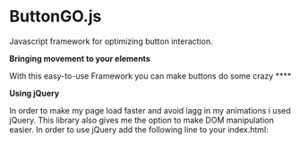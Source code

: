 # ButtonGO.js
Javascript framework for optimizing button interaction.

<b> Bringing movement to your elements </b>

With this easy-to-use Framework you can make buttons do some crazy ****

<b> Using jQuery </b>

In order to make my page load faster and avoid lagg in my animations i used jQuery. 
This library also gives me the option to make DOM manipulation easier.
In order to use jQuery add the following line to your index.html:

> <script src="https://ajax.googleapis.com/ajax/libs/jquery/3.2.1/jquery.min.js">

<b>How to use</b>

In order to make buttons do something you must give them the right ID.
These are the following ID's you can currently use:

<b>id='buttonGOrandom'</b>

this button moves to a random position within the given canvas when the mouse hovers over it.

this is the class ButtonMoveRandomValues, in this class you have the current position of the button (left and top) and the values of the canvas in which the button can move (canvasleft canvastop) in order to make the button work perfectly you should make the button obsolute in your css file. This will prevent elements from jumping away when the mouse hovers over the button.

> var BMRV = function(){

> this.BMRVpositionleft = 0;

> this.BMRVpositiontop = 0;

> this.BMRVcanvasleft = 300;

> this.BMRVcanvastop = 300;

> }

<b>id='buttonGOupANDdown'</b>

this button will go up and down for unlimited time and starts when the page is loaded.

this is the class ButtonGoUpAndDown, in this class you have the amount of pixels the button wil go down and up. (positiondown and positionup) in order to make the button go up and down faster (timedown and timeup). Also, give this button position obsolute as well if you like it to work better.

> var BGUAD = function(){

> this.positiondown = 10;

> this.positionup = 10;

> this.timedown = 1000;

> this.timeup = 1000;

> } 

<b>id='buttonGOupANDdownHOVER'</b>

this button will go up and down when the user hovers over the button and stops when the mouse leaves and the animation is finished.

this is the class ButtonGoUpAndDownHover, in this class you can set the position to go up and down (positiondown and positionup) in amount of px. You can also set the time of the animation up and down (timedown and timeup) in ms. if you want to make the button move better you can use position absolute.

> var BGUADH = function(){

> this.positiondown = 10;

> this.positionup = 10;

> this.timedown = 1000;

> this.timeup = 1000;

> }

<b>id="buttonGOdown"</b>

this button wil go down when clicked on. it will continue going down for ever (no limit has yet been set).

this is the class ButtonGoDown, in this class you can set the time it takes to go down 1 time (timedown in ms) and the amount of px it will go down (positiondown in px). if you want to make the button move better you can use position absolute.

//values for button go down
> var BGD = function(){

> this.positiondown = 20;

> this.timedown = 100;

> }

<b>id="buttonGOup"</b>

this button will go up when clicked on. it will continue going up for ever (no limit has yet been set).

this is the class ButtonGoUp, in this class you can set the time it takes to go up 1 time (timeup in ms) and the amount of px it will go up (positionup in px). if you want to make the button move better you can use position absolute.


//values for button go up
> var BGU = function(){

> this.positionup = 20;

> this.timeup = 100;

> }

<b>id="buttonGOleft"</b>

this button will go left when clicked on. it will continue going up for ever (it is planned to move like the button go right (this button only moves 4 times in an array)). if you want to make the button move better you can use position absolute.

this is the class ButtonGoLeft, in this class you can set the time it takes to go left 1 time (timeleft in ms) and the amount of px it will go left (positionleft in px). if you want to make the button move better you can use position absolute.

> var BGL = function(){

> this.positionleft = 20;

> this.timeleft = 100;

> }

<b>id="buttonGOright"</b>

this button will go right when clicked on. The text will change everytime it is clicked and you can only click it for 4 times.

this is the class ButtonGoRight, in this class you can set the position left (positionleft in px) and the time the animation wil take to go right (timeright in ms), there is also an buttonchecklist you can change this if you want the array to start on a diffrent text but it is recomended you keep it at 0. the changetext is an array where you can put your own text in, as the button is clicked the text will change in the order in the array (right 1 first right 2 second etc...). it is recomended you put the button on position obsolute.

> var BGR = function(){

> this.positionleft = 20;

> this.timeright = 100;

> this.buttonchecklist = 0;

> this.changetext = ["Right1", "Right2", "Right3", "Right4"];

> }

<b>id='buttonGOfly'</b>

this button wil fly away when you click on it.

this is the class ButtonGoRcanvas, in this class you can set the x and y location (left and top) where the button will go to. you can set the amount of frames the button will have and the speed in which the button will fly form one place to the next. it is recomended you use position absolute and overflow hidden.

> var BGRcanvas = function(){

> this.x = -100;

> this.y = 100; 

> this.count = 20,

> this.delay = 10;

> }





